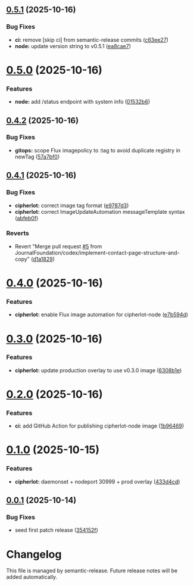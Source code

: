 ## [0.5.1](https://github.com/JournalFoundation/cipherlot/compare/v0.5.0...v0.5.1) (2025-10-16)


### Bug Fixes

* **ci:** remove [skip ci] from semantic-release commits ([c63ee27](https://github.com/JournalFoundation/cipherlot/commit/c63ee2764c76a97ae73cd49dfd9a6423e196a8d0))
* **node:** update version string to v0.5.1 ([ea8cae7](https://github.com/JournalFoundation/cipherlot/commit/ea8cae75d7780eb48ad13b224fa8f19bde05e9d1))

# [0.5.0](https://github.com/JournalFoundation/cipherlot/compare/v0.4.2...v0.5.0) (2025-10-16)


### Features

* **node:** add /status endpoint with system info ([01532b6](https://github.com/JournalFoundation/cipherlot/commit/01532b6ad52fa009f759ce542f6214a22378a323))

## [0.4.2](https://github.com/JournalFoundation/cipherlot/compare/v0.4.1...v0.4.2) (2025-10-16)


### Bug Fixes

* **gitops:** scope Flux imagepolicy to :tag to avoid duplicate registry in newTag ([57a7bf0](https://github.com/JournalFoundation/cipherlot/commit/57a7bf061767d076746830fb914549c0cb183b41))

## [0.4.1](https://github.com/JournalFoundation/cipherlot/compare/v0.4.0...v0.4.1) (2025-10-16)


### Bug Fixes

* **cipherlot:** correct image tag format ([e9787d3](https://github.com/JournalFoundation/cipherlot/commit/e9787d3392a9d8d2613bf9274a86941b709be318))
* **cipherlot:** correct ImageUpdateAutomation messageTemplate syntax ([abfeb0f](https://github.com/JournalFoundation/cipherlot/commit/abfeb0fdb93e2622cf593a60ee103d5c26d15351))


### Reverts

* Revert "Merge pull request [#5](https://github.com/JournalFoundation/cipherlot/issues/5) from JournalFoundation/codex/implement-contact-page-structure-and-copy" ([d1a1829](https://github.com/JournalFoundation/cipherlot/commit/d1a18295ca13180ce9fc8acc2f9e0c6077f71895))

# [0.4.0](https://github.com/JournalFoundation/cipherlot/compare/v0.3.2...v0.4.0) (2025-10-16)


### Features

* **cipherlot:** enable Flux image automation for cipherlot-node ([e7b594d](https://github.com/JournalFoundation/cipherlot/commit/e7b594d52ba5572aa1a08ca04eb572e662d00052))

# [0.3.0](https://github.com/JournalFoundation/cipherlot/compare/v0.2.0...v0.3.0) (2025-10-16)


### Features

* **cipherlot:** update production overlay to use v0.3.0 image ([6308b1e](https://github.com/JournalFoundation/cipherlot/commit/6308b1e11cbc7a11fb5a13f6cdc06ebf75498291))

# [0.2.0](https://github.com/JournalFoundation/cipherlot/compare/v0.1.0...v0.2.0) (2025-10-16)


### Features

* **ci:** add GitHub Action for publishing cipherlot-node image ([1b96469](https://github.com/JournalFoundation/cipherlot/commit/1b964698f7ec8e2bec4caea217eba9d727ecd717))

# [0.1.0](https://github.com/JournalFoundation/cipherlot/compare/v0.0.1...v0.1.0) (2025-10-15)


### Features

* **cipherlot:** daemonset + nodeport 30999 + prod overlay ([433d4cd](https://github.com/JournalFoundation/cipherlot/commit/433d4cd5fd559b4a23df23dcc7841087ec666fd6))

## [0.0.1](https://github.com/JournalFoundation/cipherlot/compare/v0.0.0...v0.0.1) (2025-10-14)


### Bug Fixes

* seed first patch release ([354152f](https://github.com/JournalFoundation/cipherlot/commit/354152f2c2cbe91e1c98ab1d583622054c1ae83d))

# Changelog

This file is managed by semantic-release. Future release notes will be added automatically.
